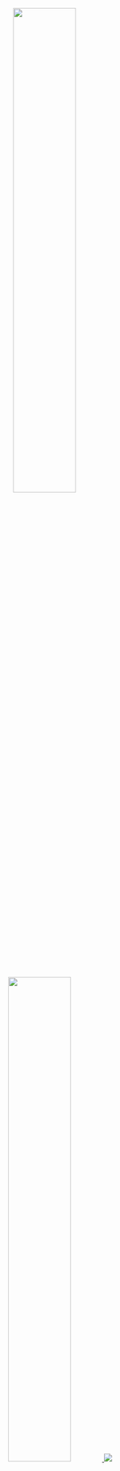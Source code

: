 <p align="center">
  <a href="#" style="pointer-events: none"> <!-- href para tornar a interface inclicável -->
    <img height="50%" width="auto" src ="https://github-readme-stats.vercel.app/api?username=shiroikenshi&show_icons=true&count_private=true&theme=dark&hide_border=true&hide=issues,contribs&bg_color=00000000">
    <img height="50%" width="auto" src ="https://github-readme-stats.vercel.app/api/top-langs/?username=shiroikenshi&layout=compact&hide_border=true&theme=dark&bg_color=00000000&langs_count=6&hide_progress=true">
    <img src ="https://github-readme-streak-stats.herokuapp.com?user=shiroikenshi&theme=dark&hide_border=true&background=FFFFFF00">
  </a>
</p>

<!-- Esconder
  <img height="50%" width="auto" src ="https://github-readme-stats.vercel.app/api/top-langs/?username=shiroikenshi&layout=compact&hide_border=true&theme=darcula&bg_color=00000000&langs_count=6&hide=jupyter%20notebook,tex,css,php&exclude_repo=Pacman-AI">
-->

<!-- <p align="center">
  <img align="left" src ="https://github-readme-stats.vercel.app/api/pin/?username=shiroikenshi&repo=ytdx">
  <img align="right" src ="https://github-readme-stats.vercel.app/api/pin/?username=shiroikenshi&repo=pixel-weather">
</p> -->
